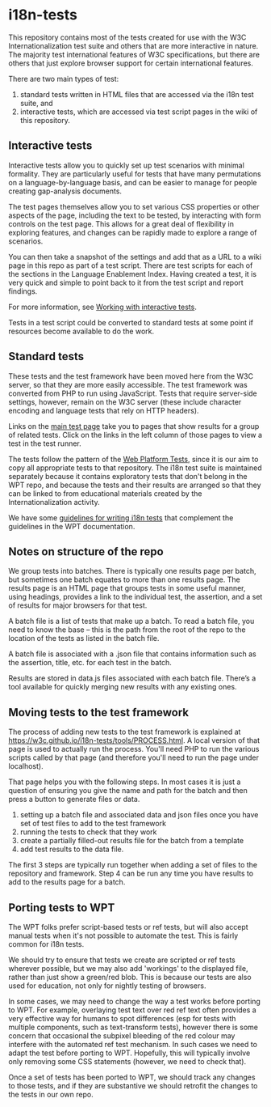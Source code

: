 # i18n-tests
This repository contains most of the tests created for use with the W3C Internationalization test suite and others that are more interactive in nature.  The majority test international features of W3C specifications, but there are others that just explore browser support for certain international features.

There are two main types of test:
1. standard tests written in HTML files that are accessed via the i18n test suite, and
2. interactive tests, which are accessed via test script pages in the wiki of this repository.

## Interactive tests

Interactive tests allow you to quickly set up test scenarios with minimal formality. They are particularly useful for tests that have many permutations on a language-by-language basis, and can be easier to manage for people creating gap-analysis documents.

The test pages themselves allow you to set various CSS properties or other aspects of the page, including the text to be tested, by interacting with form controls on the test page.  This allows for a great deal of flexibility in exploring features, and changes can be rapidly made to explore a range of scenarios. 

You can then take a snapshot of the settings and add that as a URL to a wiki page in this repo as part of a test script. There are test scripts for each of the sections in the Language Enablement Index. Having created a test, it is very quick and simple to point back to it from the test script and report findings.

For more information, see [Working with interactive tests](https://www.w3.org/International/i18n-drafts/pages/interactive_tests). 

Tests in a test script could be converted to standard tests at some point if resources become available to do the work.

## Standard tests

These tests and the test framework have been moved here from the W3C server, so that they are more easily accessible. The test framework was converted from PHP to run using JavaScript. Tests that require server-side settings, however, remain on the W3C server (these include character encoding and language tests that rely on HTTP headers).

Links on the [main test page](https://www.w3.org/International/tests/) take you to pages that show results for a group of related tests. Click on the links in the left column of those pages to view a test in the test runner.

The tests follow the pattern of the [Web Platform Tests](https://github.com/w3c/web-platform-tests), since it is our aim to copy all appropriate tests to that repository.  The i18n test suite is maintained separately because it contains exploratory tests that don't belong in the WPT repo, and because the tests and their results are arranged so that they can be linked to from educational materials created by the Internationalization activity.

We have some [guidelines for writing i18n tests](https://github.com/w3c/i18n-activity/wiki/Writing-i18n-tests) that complement the guidelines in the WPT documentation.

## Notes on structure of the repo

We group tests into batches. There is typically one results page per batch, but sometimes one batch equates to more than one results page.  The results page is an HTML page that groups tests in some useful manner, using headings, provides a link to the individual test, the assertion, and a set of results for major browsers for that test.

A batch file is a list of tests that make up a batch. To read a batch file, you need to know the base – this is the path from the root of the repo to the location of the tests as listed in the batch file.

A batch file is associated with a .json file that contains information such as the assertion, title, etc. for each test in the batch.

Results are stored in data.js files associated with each batch file. There’s a tool available for quickly merging new results with any existing ones.

## Moving tests to the test framework

The process of adding new tests to the test framework is explained at https://w3c.github.io/i18n-tests/tools/PROCESS.html.  A local version of that page is used to actually run the process. You'll need PHP to run the various scripts called by that page (and therefore you'll need to run the page under localhost).

That page helps you with the following steps. In most cases it is just a question of ensuring you give the name and path for the batch and then press a button to generate files or data.

1. setting up a batch file and associated data and json files once you have set of test files to add to the test framework
2. running the tests to check that they work
3. create a partially filled-out results file for the batch from a template
4. add test results to the data file.

The first 3 steps are typically run together when adding a set of files to the repository and framework. Step 4 can be run any time you have results to add to the results page for a batch.


## Porting tests to WPT

The WPT folks prefer script-based tests or ref tests, but will also accept manual tests when it's not possible to automate the test.  This is fairly common for i18n tests.  

We should try to ensure that tests we create are scripted or ref tests wherever possible, but we may also add 'workings' to the displayed file, rather than just show a green/red blob.  This is because our tests are also used for education, not only for nightly testing of browsers.

In some cases, we may need to change the way a test works before porting to WPT. For example, overlaying test text over red ref text often provides a very effective way for humans to spot differences (esp for tests with multiple components, such as text-transform tests), however there is some concern that occasional the subpixel bleeding of the red colour may interfere with the automated ref test mechanism.  In such cases we need to adapt the test before porting to WPT.  Hopefully, this will typically involve only removing some CSS statements (however, we need to check that).

Once a set of tests has been ported to WPT, we should track any changes to those tests, and if they are substantive we should retrofit the changes to the tests in our own repo.
